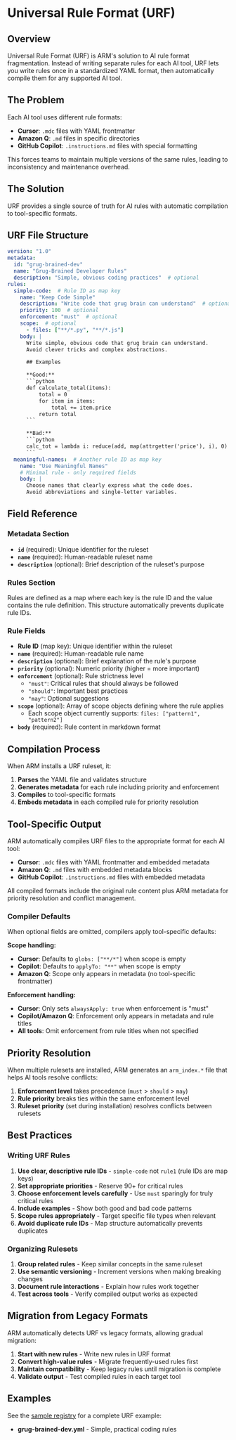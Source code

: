 # Universal Rule Format (URF)

## Overview

Universal Rule Format (URF) is ARM's solution to AI rule format fragmentation. Instead of writing separate rules for each AI tool, URF lets you write rules once in a standardized YAML format, then automatically compile them for any supported AI tool.

## The Problem

Each AI tool uses different rule formats:
- **Cursor**: `.mdc` files with YAML frontmatter
- **Amazon Q**: `.md` files in specific directories
- **GitHub Copilot**: `.instructions.md` files with special formatting

This forces teams to maintain multiple versions of the same rules, leading to inconsistency and maintenance overhead.

## The Solution

URF provides a single source of truth for AI rules with automatic compilation to tool-specific formats.

## URF File Structure

```yaml
version: "1.0"
metadata:
  id: "grug-brained-dev"
  name: "Grug-Brained Developer Rules"
  description: "Simple, obvious coding practices"  # optional
rules:
  simple-code:  # Rule ID as map key
    name: "Keep Code Simple"
    description: "Write code that grug brain can understand"  # optional
    priority: 100  # optional
    enforcement: "must"  # optional
    scope:  # optional
      - files: ["**/*.py", "**/*.js"]
    body: |
      Write simple, obvious code that grug brain can understand.
      Avoid clever tricks and complex abstractions.

      ## Examples

      **Good:**
      ```python
      def calculate_total(items):
          total = 0
          for item in items:
              total += item.price
          return total
      ```

      **Bad:**
      ```python
      calc_tot = lambda i: reduce(add, map(attrgetter('price'), i), 0)
      ```
  meaningful-names:  # Another rule ID as map key
    name: "Use Meaningful Names"
    # Minimal rule - only required fields
    body: |
      Choose names that clearly express what the code does.
      Avoid abbreviations and single-letter variables.
```

## Field Reference

### Metadata Section
- **`id`** (required): Unique identifier for the ruleset
- **`name`** (required): Human-readable ruleset name
- **`description`** (optional): Brief description of the ruleset's purpose

### Rules Section
Rules are defined as a map where each key is the rule ID and the value contains the rule definition. This structure automatically prevents duplicate rule IDs.

### Rule Fields
- **Rule ID** (map key): Unique identifier within the ruleset
- **`name`** (required): Human-readable rule name
- **`description`** (optional): Brief explanation of the rule's purpose
- **`priority`** (optional): Numeric priority (higher = more important)
- **`enforcement`** (optional): Rule strictness level
  - `"must"`: Critical rules that should always be followed
  - `"should"`: Important best practices
  - `"may"`: Optional suggestions
- **`scope`** (optional): Array of scope objects defining where the rule applies
  - Each scope object currently supports: `files: ["pattern1", "pattern2"]`
- **`body`** (required): Rule content in markdown format

## Compilation Process

When ARM installs a URF ruleset, it:

1. **Parses** the YAML file and validates structure
2. **Generates metadata** for each rule including priority and enforcement
3. **Compiles** to tool-specific formats
4. **Embeds metadata** in each compiled rule for priority resolution

## Tool-Specific Output

ARM automatically compiles URF files to the appropriate format for each AI tool:

- **Cursor**: `.mdc` files with YAML frontmatter and embedded metadata
- **Amazon Q**: `.md` files with embedded metadata blocks
- **GitHub Copilot**: `.instructions.md` files with embedded metadata

All compiled formats include the original rule content plus ARM metadata for priority resolution and conflict management.

### Compiler Defaults

When optional fields are omitted, compilers apply tool-specific defaults:

**Scope handling:**
- **Cursor**: Defaults to `globs: ["**/*"]` when scope is empty
- **Copilot**: Defaults to `applyTo: "**"` when scope is empty
- **Amazon Q**: Scope only appears in metadata (no tool-specific frontmatter)

**Enforcement handling:**
- **Cursor**: Only sets `alwaysApply: true` when enforcement is "must"
- **Copilot/Amazon Q**: Enforcement only appears in metadata and rule titles
- **All tools**: Omit enforcement from rule titles when not specified

## Priority Resolution

When multiple rulesets are installed, ARM generates an `arm_index.*` file that helps AI tools resolve conflicts:

1. **Enforcement level** takes precedence (`must` > `should` > `may`)
2. **Rule priority** breaks ties within the same enforcement level
3. **Ruleset priority** (set during installation) resolves conflicts between rulesets

## Best Practices

### Writing URF Rules

1. **Use clear, descriptive rule IDs** - `simple-code` not `rule1` (rule IDs are map keys)
2. **Set appropriate priorities** - Reserve 90+ for critical rules
3. **Choose enforcement levels carefully** - Use `must` sparingly for truly critical rules
4. **Include examples** - Show both good and bad code patterns
5. **Scope rules appropriately** - Target specific file types when relevant
6. **Avoid duplicate rule IDs** - Map structure automatically prevents duplicates

### Organizing Rulesets

1. **Group related rules** - Keep similar concepts in the same ruleset
2. **Use semantic versioning** - Increment versions when making breaking changes
3. **Document rule interactions** - Explain how rules work together
4. **Test across tools** - Verify compiled output works as expected

## Migration from Legacy Formats

ARM automatically detects URF vs legacy formats, allowing gradual migration:

1. **Start with new rules** - Write new rules in URF format
2. **Convert high-value rules** - Migrate frequently-used rules first
3. **Maintain compatibility** - Keep legacy rules until migration is complete
4. **Validate output** - Test compiled rules in each target tool

## Examples

See the [sample registry](https://github.com/jomadu/ai-rules-manager-sample-git-registry) for a complete URF example:

- **grug-brained-dev.yml** - Simple, practical coding rules
